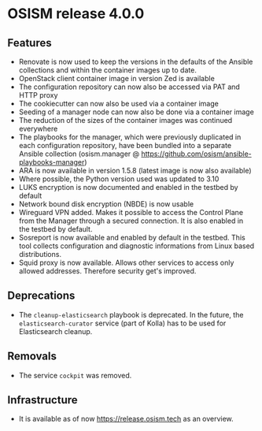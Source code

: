 # OSISM release 4.0.0

## Features

* Renovate is now used to keep the versions in the defaults of the Ansible
  collections and within the container images up to date.
* OpenStack client container image in version Zed is available
* The configuration repository can now also be accessed via PAT and HTTP
  proxy
* The cookiecutter can now also be used via a container image
* Seeding of a manager node can now also be done via a container image
* The reduction of the sizes of the container images was continued everywhere
* The playbooks for the manager, which were previously duplicated in each
  configuration repository, have been bundled into a separate Ansible collection
  (osism.manager @ https://github.com/osism/ansible-playbooks-manager)
* ARA is now available in version 1.5.8 (latest image is now also available)
* Where possible, the Python version used was updated to 3.10
* LUKS encryption is now documented and enabled in the testbed by default
* Network bound disk encryption (NBDE) is now usable
* Wireguard VPN added. Makes it possible to access the Control Plane from the
  Manager through a secured connection. It is also enabled in the testbed by
  default.
* Sosreport is now available and enabled by default in the testbed. This tool 
  collects configuration and diagnostic informations from Linux based
  distributions.
* Squid proxy is now available. Allows other services to access only allowed
  addresses. Therefore security get's improved.

## Deprecations

* The ``cleanup-elasticsearch`` playbook is deprecated. In the future,
  the ``elasticsearch-curator`` service (part of Kolla) has to be used
  for Elasticsearch cleanup.

## Removals

* The service ``cockpit`` was removed.

## Infrastructure

* It is available as of now https://release.osism.tech as an overview.
